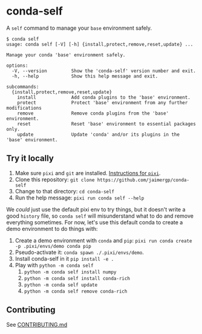 # conda-self

A `self` command to manage your `base` environment safely.

```
$ conda self
usage: conda self [-V] [-h] {install,protect,remove,reset,update} ...

Manage your conda 'base' environment safely.

options:
  -V, --version         Show the 'conda-self' version number and exit.
  -h, --help            Show this help message and exit.

subcommands:
  {install,protect,remove,reset,update}
    install             Add conda plugins to the 'base' environment.
    protect             Protect 'base' environment from any further modifications
    remove              Remove conda plugins from the 'base' environment.
    reset               Reset 'base' environment to essential packages only.
    update              Update 'conda' and/or its plugins in the 'base' environment.
```

## Try it locally

1. Make sure `pixi` and `git` are installed. [Instructions for `pixi`](https://pixi.sh/latest/installation/).
2. Clone this repository: `git clone https://github.com/jaimergp/conda-self`
3. Change to that directory: `cd conda-self`
4. Run the help message: `pixi run conda self --help`

We _could_ just use the default pixi env to try things, but it doesn't write a good `history` file, so `conda self` will misunderstand what to do and remove everything sometimes. For now, let's use this default conda to create a demo environment to do things with:

1. Create a demo environment with `conda` and `pip`: `pixi run conda create -p .pixi/envs/demo conda pip`
2. Pseudo-activate it: `conda spawn ./.pixi/envs/demo`.
3. Install conda-self in it `pip install -e .`
4. Play with `python -m conda self`
   1. `python -m conda self install numpy`
   2. `python -m conda self install conda-rich`
   3. `python -m conda self update`
   4. `python -m conda self remove conda-rich`

## Contributing

See [CONTRIBUTING.md](./CONTRIBUTING.md)
